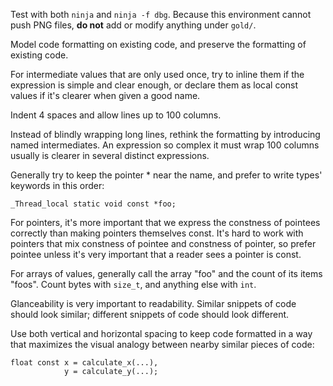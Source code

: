 Test with both `ninja` and `ninja -f dbg`.
Because this environment cannot push PNG files, **do not** add or modify
anything under `gold/`.

Model code formatting on existing code,
and preserve the formatting of existing code.

For intermediate values that are only used once,
try to inline them if the expression is simple
and clear enough, or declare them as local const
values if it's clearer when given a good name.

Indent 4 spaces and allow lines up to 100 columns.

Instead of blindly wrapping long lines, rethink
the formatting by introducing named intermediates.
An expression so complex it must wrap 100 columns
usually is clearer in several distinct expressions.

Generally try to keep the pointer * near the name,
and prefer to write types' keywords in this order:

    _Thread_local static void const *foo;

For pointers, it's more important that we express the
constness of pointees correctly than making pointers
themselves const.  It's hard to work with pointers that
mix constness of pointee and constness of pointer, so
prefer pointee unless it's very important that a reader
sees a pointer is const.

For arrays of values, generally call the array "foo"
and the count of its items "foos".  Count bytes with
`size_t`, and anything else with `int`.

Glanceability is very important to readability.
Similar snippets of code should look similar;
different snippets of code should look different.

Use both vertical and horizontal spacing to keep
code formatted in a way that maximizes the visual
analogy between nearby similar pieces of code:

    float const x = calculate_x(...),
                y = calculate_y(...);
